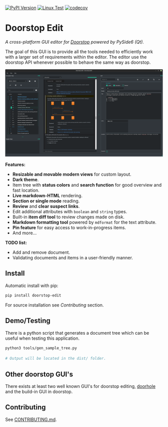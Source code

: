 [![PyPI Version](https://img.shields.io/pypi/v/doorstop-edit.svg)](https://pypi.org/project/doorstop-edit)
[![Linux Test](https://github.com/ownbee/doorstop-edit/actions/workflows/test.yml/badge.svg)](https://github.com/ownbee/doorstop-edit/actions/workflows/test.yml)
[![codecov](https://codecov.io/gh/ownbee/doorstop-edit/graph/badge.svg?token=760UQYETPF)](https://codecov.io/gh/ownbee/doorstop-edit)

# Doorstop Edit

_A cross-platform GUI editor for [Doorstop](https://github.com/doorstop-dev/doorstop) powered by PySide6 (Qt)._

The goal of this GUI is to provide all the tools needed to efficiently work with a larger set of
requirements within the editor. The editor use the doorstop API whenever possible to behave the same
way as doorstop.

![Sample](https://raw.githubusercontent.com/ownbee/doorstop-edit/main/sample.png)

**Features:**

* **Resizable and movable modern views** for custom layout.
* **Dark theme**.
* Item tree with **status colors** and **search function** for good overview and fast location.
* **Live markdown-HTML** rendering.
* **Section or single mode** reading.
* **Review** and **clear suspect links**.
* Edit additional attributes with `boolean` and `string` types.
* Built-in **item diff tool** to review changes made on disk.
* **Markdown formatting tool** powered by `mdformat` for the text attribute.
* **Pin feature** for easy access to work-in-progress items.
* And more...


**TODO list:**

* Add and remove document.
* Validating documents and items in a user-friendly manner.

## Install

Automatic install with pip:

```sh
pip install doorstop-edit
```

For source installation see *Contributing* section.

## Demo/Testing

There is a python script that generates a document tree which can be useful when testing this
application.

```sh
python3 tools/gen_sample_tree.py

# Output will be located in the dist/ folder.
```


## Other doorstop GUI's

There exists at least two well known GUI's for doorstop editing,
[doorhole](https://github.com/sevendays/doorhole) and the build-in GUI in doorstop.


## Contributing

See [CONTRIBUTING.md](https://github.com/ownbee/doorstop-edit/blob/main/CONTRIBUTING.md).
